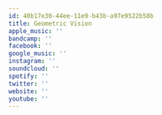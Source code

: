 ```yaml
---
id: 40b17e30-44ee-11e9-b43b-a97e9522b58b
title: Geometric Vision
apple_music: ''
bandcamp: ''
facebook: ''
google_music: ''
instagram: ''
soundcloud: ''
spotify: ''
twitter: ''
website: ''
youtube: ''
---
```

